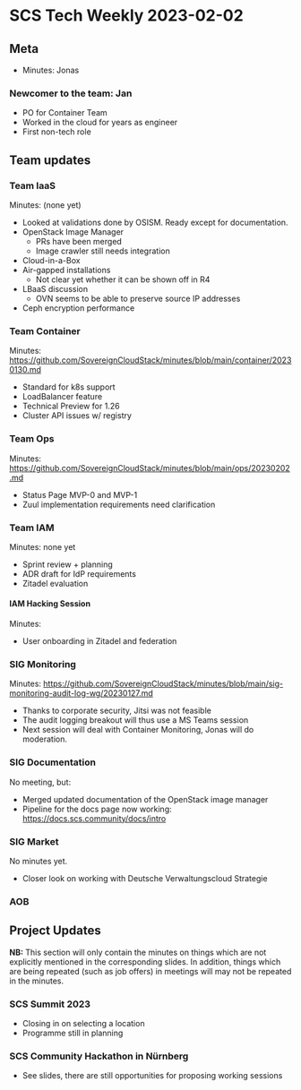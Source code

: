 # SCS Tech Weekly 2023-02-02

## Meta

- Minutes: Jonas

### Newcomer to the team: Jan

- PO for Container Team
- Worked in the cloud for years as engineer
- First non-tech role

## Team updates

### Team IaaS

Minutes: (none yet)

- Looked at validations done by OSISM. Ready except for documentation.
- OpenStack Image Manager
  - PRs have been merged
  - Image crawler still needs integration
- Cloud-in-a-Box
- Air-gapped installations
  - Not clear yet whether it can be shown off in R4
- LBaaS discussion
  - OVN seems to be able to preserve source IP addresses
- Ceph encryption performance

### Team Container

Minutes: https://github.com/SovereignCloudStack/minutes/blob/main/container/20230130.md

- Standard for k8s support
- LoadBalancer feature
- Technical Preview for 1.26
- Cluster API issues w/ registry

### Team Ops

Minutes: https://github.com/SovereignCloudStack/minutes/blob/main/ops/20230202.md

- Status Page MVP-0 and MVP-1
- Zuul implementation requirements need clarification

### Team IAM

Minutes: none yet

- Sprint review + planning
- ADR draft for IdP requirements
- Zitadel evaluation

#### IAM Hacking Session

Minutes: 

- User onboarding in Zitadel and federation

### SIG Monitoring

Minutes: https://github.com/SovereignCloudStack/minutes/blob/main/sig-monitoring-audit-log-wg/20230127.md

- Thanks to corporate security, Jitsi was not feasible
- The audit logging breakout will thus use a MS Teams session
- Next session will deal with Container Monitoring, Jonas will do moderation.

### SIG Documentation

No meeting, but:

- Merged updated documentation of the OpenStack image manager
- Pipeline for the docs page now working: https://docs.scs.community/docs/intro

### SIG Market

No minutes yet.

- Closer look on working with Deutsche Verwaltungscloud Strategie

### AOB

## Project Updates

**NB:** This section will only contain the minutes on things which are not explicitly mentioned in the corresponding slides. In addition, things which are being repeated (such as job offers) in meetings will may not be repeated in the minutes.

### SCS Summit 2023

- Closing in on selecting a location
- Programme still in planning

### SCS Community Hackathon in Nürnberg

- See slides, there are still opportunities for proposing working sessions
